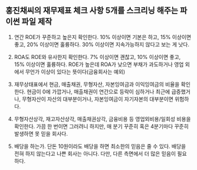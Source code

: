## 홍진채씨의 재무제표 체크 사항 5개를 스크리닝 해주는 파이썬 파일 제작 

1. 연간 ROE가 꾸준하고 높은지 확인한다. 10% 이상이면 기본은 하고, 15% 이상이면 좋고, 20% 이상이면 훌륭하다. 30% 이상이면 지속가능하지 않다고 보는 게 낫다.

2. ROA도 ROE와 유사한지 확인한다. 7% 이상이면 괜찮고, 10% 이상이면 좋고, 15% 이상이면 훌륭하다. ROE가 높은데 ROA가 낮으면 부채가 과도하거나 영업 외에서 무언가 이상이 있다는 뜻이다(금융회사는 예외)

3. 재무상태표에서 현금, 매출채권, 무형자산, 자본잉여금과 이익잉여금의 비율을 확인한다. 현금이 0에 가깝거나, 매출채권이 연간으로 등락이 심하거나 최근에 급증했거나, 무형자산이 자산의 대부분이거나, 자본잉여금이 자기자본의 대부분이면 위험하다.

4. 무형자산상각, 재고자산상각, 매출채권상각, 금융비용 등 영업외비용/일회성 비용을 확인한다. 가끔 한 번이면 그러려니 하지만, 매 분기 꾸준히 혹은 4분기마다 꾸준히 발생하면 못 믿을 회사다.

5. 배당을 하는가. 단돈 10원이라도 배당을 하면 최소한의 믿음은 줄 수 있다. 배당을 전혀 하지 않는다고 나쁜 회사는 아니다. 다만, 다른 측면에서 더 많은 믿음이 필요하다. 